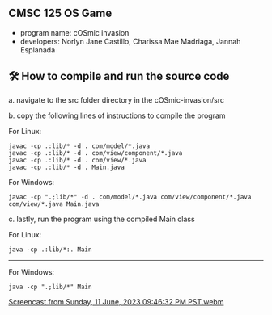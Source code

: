 ## CMSC 125 OS Game
- program name: cOSmic invasion
- developers: Norlyn Jane Castillo, Charissa Mae Madriaga, Jannah Esplanada

## 🛠️ How to compile and run the source code

a. navigate to the src folder directory in the cOSmic-invasion/src

b. copy the following lines of instructions to compile the program

For Linux:
```
javac -cp .:lib/* -d . com/model/*.java
javac -cp .:lib/* -d . com/view/component/*.java
javac -cp .:lib/* -d . com/view/*.java
javac -cp .:lib/* -d . Main.java
```

For Windows:
```
javac -cp ".;lib/*" -d . com/model/*.java com/view/component/*.java com/view/*.java Main.java
```

c. lastly, run the program using the compiled Main class

For Linux:
```
java -cp .:lib/*:. Main
```
------


For Windows:
```
java -cp ".;lib/*" Main
```
[Screencast from Sunday, 11 June, 2023 09:46:32 PM PST.webm](https://github.com/norlynj/cOSmic-invasion/assets/80614435/16a20974-e6ad-41f1-b50d-839008d59eee)
